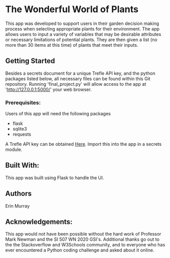 # The Wonderful World of Plants

This app was developed to support users in their garden decision making process when selecting appropriate plants for their environment. The app allows users to input a variety of variables that may be desirable attributes or necessary limitations of potential plants. They are then given a list (no more than 30 items at this time) of plants that meet their inputs.

## Getting Started
Besides a secrets document for a unique Trefle API key, and the python packages listed below, all necessary files can be found within this Git repository. Running 'final_project.py' will allow access to the app at 'http://127.0.0.1:5000/' your web browser.

### Prerequisites: 
Users of this app will need the following packages
* flask
* sqlite3
* requests

A Trefle API key can be obtained [Here](https://trefle.io/). Import this into the app in a secrets module. 

## Built With:
This app was built using Flask to handle the UI.

## Authors
Erin Murray

## Acknowledgements:

This app would not have been possible without the hard work of Professor Mark Newman and the SI 507 WN 2020 GSI's. Additional thanks go out to the the Stackoverflow and W3Schools community, and to everyone who has ever encountered a Python coding challenge and asked about it online. 

